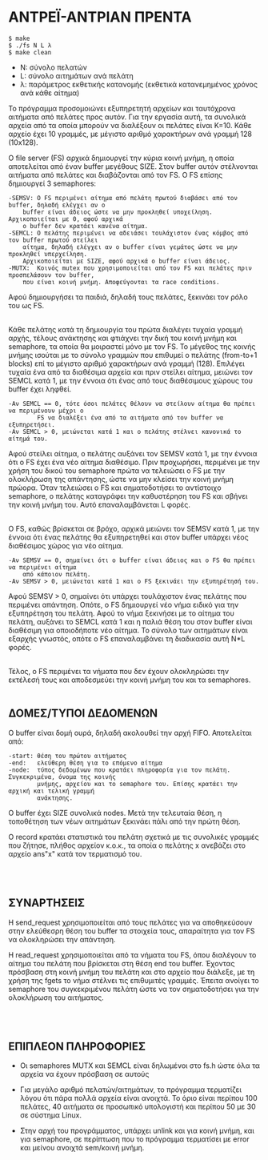 # ΑΝΤΡΕΪ-ΑΝΤΡΙΑΝ ΠΡΕΝΤΑ

	$ make
	$ ./fs N L λ
	$ make clean

 + N: σύνολο πελατών
 + L: σύνολο αιτημάτων ανά πελάτη
 + λ: παράμετρος εκθετικής κατανομής (εκθετικά κατανεμημένος χρόνος ανά κάθε αίτημα)

Το πρόγραμμα προσομοιώνει εξυπηρετητή αρχείων και ταυτόχρονα αιτήματα από πελάτες προς αυτόν. Για
την εργασία αυτή, τα συνολικά αρχεία από τα οποία μπορούν να διαλέξουν οι πελάτες είναι K=10. Κάθε
αρχείο έχει 10 γραμμές, με μέγιστο αριθμό χαρακτήρων ανά γραμμή 128 (10x128).


Ο file server (FS) αρχικά δημιουργεί την κύρια κοινή μνήμη, η οποία αποτελείται από έναν buffer
μεγέθους SIZE. Στον buffer αυτόν στέλνονται αιτήματα από πελάτες και διαβάζονται από τον FS. Ο FS
επίσης δημιουργεί 3 semaphores:

	-SEMSV: Ο FS περιμένει αίτημα από πελάτη πρωτού διαβάσει από τον buffer, δηλαδή ελέγχει αν ο
		buffer είναι άδειος ώστε να μην προκληθεί υποχείληση. Αρχικοποιείται με 0, αφού αρχικά
		ο buffer δεν κρατάει κανένα αίτημα.
	-SEMCL: Ο πελάτης περιμένει να αδειάσει τουλάχιστον ένας κόμβος από τον buffer πρωτού στείλει
		αίτημα, δηλαδή ελέγχει αν ο buffer είναι γεμάτος ώστε να μην προκληθεί υπερχείληση.
		Αρχικοποιείται με SIZE, αφού αρχικά ο buffer είναι άδειος.
	-MUTX:  Κοινός mutex που χρησιμοποιείται από τον FS και πελάτες πριν προσπελάσουν τον buffer,
		που είναι κοινή μνήμη. Αποφεύγονται τα race conditions.

Αφού δημιουργήσει τα παιδιά, δηλαδή τους πελάτες, ξεκινάει τον ρόλο του ως FS.

<br>
Κάθε πελάτης κατά τη δημιουργία του πρώτα διαλέγει τυχαία γραμμή αρχής, τέλους ανάκτησης και
φτιάχνει την δική του κοινή μνήμη και semaphore, τα οποία θα μοιραστεί μόνο με τον FS. Το μέγεθος
της κοινής μνήμης ισούται με το σύνολο γραμμών που επιθυμεί ο πελάτης (from-to+1 blocks) επί το
μέγιστο αριθμό χαρακτήρων ανά γραμμή (128).
Επιλέγει τυχαία ένα από τα διαθέσιμα αρχεία και πριν στείλει αίτημα, μειώνει τον SEMCL κατά 1, με
την έννοια ότι ένας από τους διαθέσιμους χώρους του buffer έχει ληφθεί.

	-Αν SEMCL == 0, τότε όσοι πελάτες θέλουν να στείλουν αίτημα θα πρέπει να περιμένουν μέχρι ο
			FS να διαλέξει ένα από τα αιτήματα από τον buffer να εξυπηρετήσει.
	-Αν SEMCL > 0, μειώνεται κατά 1 και ο πελάτης στέλνει κανονικά το αίτημά του.

Αφού στείλει αίτημα, ο πελάτης αυξάνει τον SEMSV κατά 1, με την έννοια ότι ο FS έχει ένα νέο αίτημα
διαθέσιμο. Πριν προχωρήσει, περιμένει με την χρήση του δικού του semaphore πρώτα να τελειώσει ο FS
με την ολοκλήρωση της απάντησης, ώστε να μην κλείσει την κοινή μνήμη πρώορα. Όταν τελειώσει ο
FS και σηματοδοτήσει το αντίστοιχο semaphore, ο πελάτης καταγράφει την καθυστέρηση του FS και σβήνει
την κοινή μνήμη του. Αυτό επαναλαμβάνεται L φορές.


<br>
Ο FS, καθώς βρίσκεται σε βρόχο, αρχικά μειώνει τον SEMSV κατά 1, με την έννοια ότι ένας πελάτης θα
εξυπηρετηθεί και στον buffer υπάρχει νέος διαθέσιμος χώρος για νέο αίτημα.
	
	-Αν SEMSV == 0, σημαίνει ότι ο buffer είναι άδειος και ο FS θα πρέπει να περιμένει αίτημα
	    από κάποιον πελάτη.
	-Αν SEMSV > 0, μειώνεται κατά 1 και ο FS ξεκινάει την εξυπηρέτησή του.

Αφού SEMSV > 0, σημαίνει ότι υπάρχει τουλάχιστον ένας πελάτης που περιμένει απάντηση. Οπότε, ο FS
δημιουργεί νέο νήμα ειδικό για την εξυπηρέτηση του πελάτη. Αφού το νήμα ξεκινήσει με το αίτημα του
πελάτη, αυξάνει το SEMCL κατά 1 και η παλιά θέση του στον buffer είναι διαθέσιμη για οποιοδήποτε
νέο αίτημα. Το σύνολο των αιτημάτων είναι εξαρχής γνωστός, οπότε ο FS επαναλαμβάνει τη διαδικασία
αυτή N*L φορές.

<br>
Τέλος, ο FS περιμένει τα νήματα που δεν έχουν ολοκληρώσει την εκτέλεσή τους και αποδεσμεύει την
κοινή μνήμη του και τα semaphores.

<br>
<br>

## ΔΟΜΕΣ/ΤΥΠΟΙ ΔΕΔΟΜΕΝΩΝ

Ο buffer είναι δομή ουρά, δηλαδή ακολουθεί την αρχή FIFO. Αποτελείται από:
	
	-start: θέση του πρώτου αιτήματος
	-end:   ελεύθερη θέση για το επόμενο αίτημα
	-node:  τύπος δεδομένων που κρατάει πληροφορία για τον πελάτη. Συγκεκριμένα, όνομα της κοινής
	        μνήμης, αρχείου και το semaphore του. Επίσης κρατάει την αρχική και τελική γραμμή
	        ανάκτησης.

Ο buffer έχει SIZE συνολικά nodes. Μετά την τελευταία θέση, η τοποθέτηση των νέων αιτημάτων ξεκινάει
πάλι από την πρώτη θέση.

Ο record κρατάει στατιστικά του πελάτη σχετικά με τις συνολικές γραμμές που ζήτησε, πλήθος
αρχείον κ.ο.κ., τα οποία ο πελάτης x ανεβάζει στο αρχείο ans"x" κατά τον τερματισμό του.


<br>
<br>

## ΣΥΝΑΡΤΗΣΕΙΣ

Η send_request χρησιμοποιείται από τους πελάτες για να αποθηκεύσουν στην ελεύθεσρη θέση του buffer τα
στοιχεία τους, απαραίτητα για τον FS να ολοκληρώσει την απάντηση.


Η read_request χρησιμοποιείται από τα νήματα του FS, όπου διαλέγουν το αίτημα του πελάτη που
βρίσκεται στη θέση end του buffer. Έχοντας πρόσβαση στη κοινή μνήμη του πελάτη και στο αρχείο που
διάλεξε, με τη χρήση της fgets το νήμα στέλνει τις επιθυμιτές γραμμές. Έπειτα ανοίγει το semaphore
του συγκεκριμένου πελάτη ώστε να τον σηματοδοτήσει για την ολοκλήρωση του αιτήματος.


<br>
<br>

## ΕΠΙΠΛΕΟΝ ΠΛΗΡΟΦΟΡΙΕΣ

- Οι semaphores MUTX και SEMCL είναι δηλωμένοι στο fs.h ώστε όλα τα αρχεία να έχουν πρόσβαση σε αυτούς

- Για μεγάλο αριθμό πελατών/αιτημάτων, το πρόγραμμα τερματίζει λόγου ότι πάρα πολλά αρχεία είναι
ανοιχτά. Το όριο είναι περίπου 100 πελάτες, 40 αιτήματα σε προσωπικό υπολογιστή και περίπου 50 με 30
σε σύστηµα Linux.

- Στην αρχή του προγράμματος, υπάρχει unlink και για κοινή μνήμη, και για semaphore, σε περίπτωση που
το πρόγραμμα τερματίσει με error και μείνου ανοιχτά sem/κοινή μνήμη.




